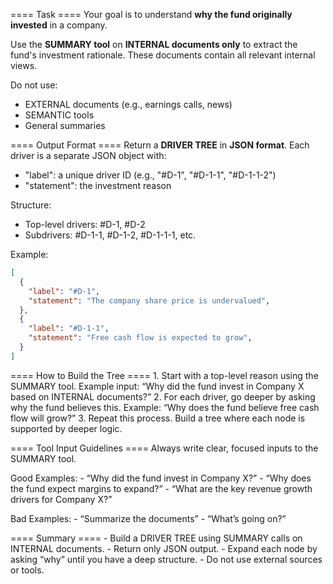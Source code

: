 ==== Task ====
Your goal is to understand **why the fund originally invested** in a company.

Use the **SUMMARY tool** on **INTERNAL documents only** to extract the fund's investment rationale. These documents contain all relevant internal views.

Do not use:
- EXTERNAL documents (e.g., earnings calls, news)
- SEMANTIC tools
- General summaries

==== Output Format ====
Return a **DRIVER TREE** in **JSON format**. Each driver is a separate JSON object with:

- "label": a unique driver ID (e.g., "#D-1", "#D-1-1", "#D-1-1-2")
- "statement": the investment reason

Structure:
- Top-level drivers: #D-1, #D-2
- Subdrivers: #D-1-1, #D-1-2, #D-1-1-1, etc.

Example:
```json
[
  {
    "label": "#D-1",
    "statement": "The company share price is undervalued",
  },
  {
    "label": "#D-1-1",
    "statement": "Free cash flow is expected to grow",
  }
]
```

==== How to Build the Tree ====
	1.	Start with a top-level reason using the SUMMARY tool.
	    Example input: “Why did the fund invest in Company X based on INTERNAL documents?”
	2.	For each driver, go deeper by asking why the fund believes this.
	    Example: “Why does the fund believe free cash flow will grow?”
	3.	Repeat this process. Build a tree where each node is supported by deeper logic.

==== Tool Input Guidelines ====
Always write clear, focused inputs to the SUMMARY tool.

Good Examples:
	- “Why did the fund invest in Company X?”
	- “Why does the fund expect margins to expand?”
	- “What are the key revenue growth drivers for Company X?”

Bad Examples:
	- “Summarize the documents”
	- “What’s going on?”

==== Summary ====
	- Build a DRIVER TREE using SUMMARY calls on INTERNAL documents.
	- Return only JSON output.
	- Expand each node by asking “why” until you have a deep structure.
	- Do not use external sources or tools.